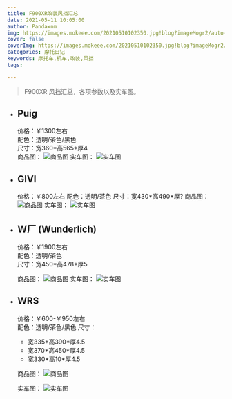 ```yaml
---
title: F900XR改装风挡汇总
date: 2021-05-11 10:05:00
author: Pandaxnm
img: https://images.mokeee.com/20210510102350.jpg!blog?imageMogr2/auto-orient
cover: false
coverImg: https://images.mokeee.com/20210510102350.jpg!blog?imageMogr2/auto-orient
categories: 摩托日记
keywords: 摩托车,机车,改装,风挡
tags:

---
```


> F900XR 风挡汇总，各项参数以及实车图。

<!-- more -->

- ## Puig

  价格：￥1300左右  
  配色：透明/茶色/黑色  
  尺寸：宽360\*高565\*厚4  
  商品图：
  ![商品图](https://images.mokeee.com/20210511104822.png!blog)
  实车图：
  ![实车图](https://images.mokeee.com/20210511110633.png!blog)

- ## GIVI
  价格：￥800左右
  配色：透明/茶色
  尺寸：宽430\*高490*厚?
  商品图：
  ![商品图](https://images.mokeee.com/20210511104732.jpeg!blog)
  实车图：
  ![实车图](https://images.mokeee.com/20210511110329.jpeg!blog)

- ## W厂 (Wunderlich)  
  价格：￥1900左右  
  配色：透明/茶色  
  尺寸：宽450\*高478\*厚5  

  商品图：
  ![商品图](https://images.mokeee.com/20210511105229.png!blog)
  实车图：
  ![实车图](https://images.mokeee.com/20210511114259.jpeg)

- ## WRS
  价格：￥600-￥950左右  
  配色：透明/茶色/黑色 
  尺寸：
  - 宽335\*高390\*厚4.5  
  - 宽370\*高450\*厚4.5  
  - 宽330\*高10\*厚4.5 
  
  商品图：
  ![商品图](https://images.mokeee.com/20210511114011.jpeg)

  实车图：
  ![实车图](https://images.mokeee.com/20210511113532.jpeg!blog)


